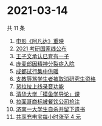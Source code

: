 # 2021-03-14

共 11 条

<!-- BEGIN ZHIHUSEARCH -->
<!-- 最后更新时间 Sun Mar 14 2021 01:31:20 GMT+0800 (China Standard Time) -->
1. [电影《阿凡达》重映](https://www.zhihu.com/search?q=阿凡达)
1. [2021 考研国家线公布](https://www.zhihu.com/search?q=考研国家线)
1. [王子文承认已育有一子](https://www.zhihu.com/search?q=王子文)
1. [庞麦郎因精神分裂症入院](https://www.zhihu.com/search?q=庞麦郎)
1. [成都试行集中供暖](https://www.zhihu.com/search?q=成都供暖)
1. [支教辱骂学生者被取消研究生资格](https://www.zhihu.com/search?q=大连理工大学支教)
1. [货拉拉上线录音功能](https://www.zhihu.com/search?q=货拉拉)
1. [清华大学「摸鱼学导论」课](https://www.zhihu.com/search?q=摸鱼课)
1. [拉面哥商标被餐饮公司抢注](https://www.zhihu.com/search?q=拉面哥)
1. [济南一大学生自杀并留下遗书](https://www.zhihu.com/search?q=济南大学学生自杀)
1. [共享充电宝每小时涨至 4 元](https://www.zhihu.com/search?q=共享充电宝)
<!-- END ZHIHUSEARCH -->
